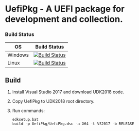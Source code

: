 # UefiPkg - A UEFI package for development and collection.
### Build Status

OS|Build Status
---|---
Windows|[![Build Status](https://dev.azure.com/vinxue/UefiPkg/_apis/build/status/vinxue.UefiPkg?branchName=master)](https://dev.azure.com/vinxue/UefiPkg/_build/latest?definitionId=5&branchName=master)
Linux|[![Build Status](https://travis-ci.org/vinxue/UefiPkg.svg?branch=master)](https://travis-ci.org/vinxue/UefiPkg)
## Build

1. Install Visual Studio 2017 and download UDK2018 code.
2. Copy UefiPkg to UDK2018 root directory.
3. Run commands:

       edksetup.bat
       build -p UefiPkg/UefiPkg.dsc -a X64 -t VS2017 -b RELEASE
